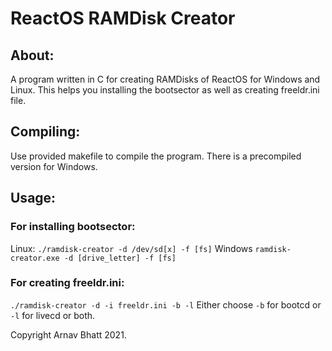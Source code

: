 # ReactOS RAMDisk Creator

## About:
A program written in C for creating RAMDisks of ReactOS for Windows and Linux.
This helps you installing the bootsector as well as creating freeldr.ini file.

## Compiling:
Use provided makefile to compile the program. There is a precompiled version for Windows.

## Usage:
### For installing bootsector:
Linux: `./ramdisk-creator -d /dev/sd[x] -f [fs]`
Windows `ramdisk-creator.exe -d [drive_letter] -f [fs]`

### For creating freeldr.ini:
`./ramdisk-creator -d -i freeldr.ini -b -l`
Either choose `-b` for bootcd or `-l` for livecd or both.

Copyright Arnav Bhatt 2021.